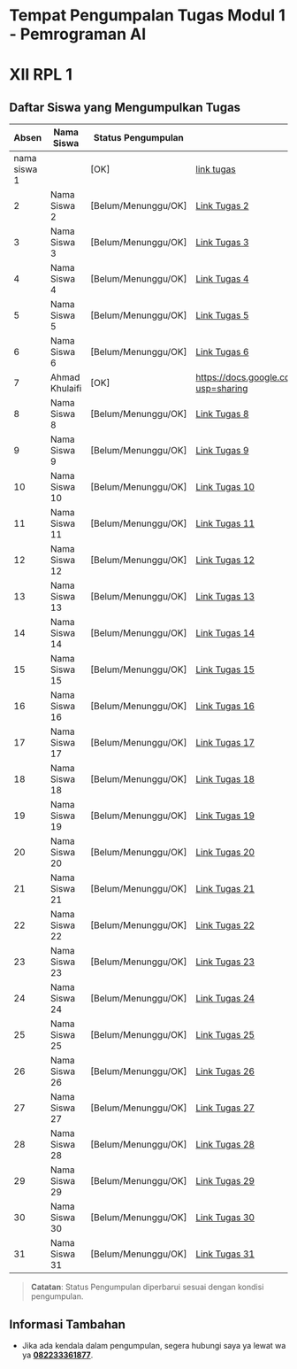 # Tempat Pengumpalan Tugas Modul 1 - Pemrograman AI
# XII RPL 1

## Daftar Siswa yang Mengumpulkan Tugas

<table>
  <thead>
    <tr>
      <th>Absen</th>
      <th>Nama Siswa</th>
      <th>Status Pengumpulan</th>
      <th>Link Pengumpulan</th>
    </tr>
  </thead>
  <tbody>
    <tr>
      <td>nama siswa 1</td>
      <td></td>
      <td>[OK]</td>
      <td><a target="_blank" href="URL_Tugas_1">link tugas</a></td>
    </tr>
    <tr>
      <td>2</td>
      <td>Nama Siswa 2</td>
      <td>[Belum/Menunggu/OK]</td>
      <td><a target="_blank" href="URL_Tugas_2">Link Tugas 2</a></td>
    </tr>
    <tr>
      <td>3</td>
      <td>Nama Siswa 3</td>
      <td>[Belum/Menunggu/OK]</td>
      <td><a target="_blank" href="URL_Tugas_3">Link Tugas 3</a></td>
    </tr>
    <tr>
      <td>4</td>
      <td>Nama Siswa 4</td>
      <td>[Belum/Menunggu/OK]</td>
      <td><a target="_blank" href="URL_Tugas_4">Link Tugas 4</a></td>
    </tr>
    <tr>
      <td>5</td>
      <td>Nama Siswa 5</td>
      <td>[Belum/Menunggu/OK]</td>
      <td><a target="_blank" href="URL_Tugas_5">Link Tugas 5</a></td>
    </tr>
    <tr>
      <td>6</td>
      <td>Nama Siswa 6</td>
      <td>[Belum/Menunggu/OK]</td>
      <td><a target="_blank" href="URL_Tugas_6">Link Tugas 6</a></td>
    </tr>
    <tr>
      <td>7</td>
      <td>Ahmad Khulaifi</td>
      <td>[OK]</td>
      <td><a target="_blank" href="URL_Tugas_7">https://docs.google.com/document/d/1C9CRXVqXxFwE42gPm6A3cqF92zKq1qEYXT6260A1vok/edit?usp=sharing</a></td>
    </tr>
    <tr>
      <td>8</td>
      <td>Nama Siswa 8</td>
      <td>[Belum/Menunggu/OK]</td>
      <td><a target="_blank" href="URL_Tugas_8">Link Tugas 8</a></td>
    </tr>
    <tr>
      <td>9</td>
      <td>Nama Siswa 9</td>
      <td>[Belum/Menunggu/OK]</td>
      <td><a target="_blank" href="URL_Tugas_9">Link Tugas 9</a></td>
    </tr>
    <tr>
      <td>10</td>
      <td>Nama Siswa 10</td>
      <td>[Belum/Menunggu/OK]</td>
      <td><a target="_blank" href="URL_Tugas_10">Link Tugas 10</a></td>
    </tr>
    <tr>
      <td>11</td>
      <td>Nama Siswa 11</td>
      <td>[Belum/Menunggu/OK]</td>
      <td><a target="_blank" href="URL_Tugas_11">Link Tugas 11</a></td>
    </tr>
    <tr>
      <td>12</td>
      <td>Nama Siswa 12</td>
      <td>[Belum/Menunggu/OK]</td>
      <td><a target="_blank" href="URL_Tugas_12">Link Tugas 12</a></td>
    </tr>
    <tr>
      <td>13</td>
      <td>Nama Siswa 13</td>
      <td>[Belum/Menunggu/OK]</td>
      <td><a target="_blank" href="URL_Tugas_13">Link Tugas 13</a></td>
    </tr>
    <tr>
      <td>14</td>
      <td>Nama Siswa 14</td>
      <td>[Belum/Menunggu/OK]</td>
      <td><a target="_blank" href="URL_Tugas_14">Link Tugas 14</a></td>
    </tr>
    <tr>
      <td>15</td>
      <td>Nama Siswa 15</td>
      <td>[Belum/Menunggu/OK]</td>
      <td><a target="_blank" href="URL_Tugas_15">Link Tugas 15</a></td>
    </tr>
    <tr>
      <td>16</td>
      <td>Nama Siswa 16</td>
      <td>[Belum/Menunggu/OK]</td>
      <td><a target="_blank" href="URL_Tugas_16">Link Tugas 16</a></td>
    </tr>
    <tr>
      <td>17</td>
      <td>Nama Siswa 17</td>
      <td>[Belum/Menunggu/OK]</td>
      <td><a target="_blank" href="URL_Tugas_17">Link Tugas 17</a></td>
    </tr>
    <tr>
      <td>18</td>
      <td>Nama Siswa 18</td>
      <td>[Belum/Menunggu/OK]</td>
      <td><a target="_blank" href="URL_Tugas_18">Link Tugas 18</a></td>
    </tr>
    <tr>
      <td>19</td>
      <td>Nama Siswa 19</td>
      <td>[Belum/Menunggu/OK]</td>
      <td><a target="_blank" href="URL_Tugas_19">Link Tugas 19</a></td>
    </tr>
    <tr>
      <td>20</td>
      <td>Nama Siswa 20</td>
      <td>[Belum/Menunggu/OK]</td>
      <td><a target="_blank" href="URL_Tugas_20">Link Tugas 20</a></td>
    </tr>
  <tr>
      <td>21</td>
      <td>Nama Siswa 21</td>
      <td>[Belum/Menunggu/OK]</td>
      <td><a target="_blank" href="URL_Tugas_21">Link Tugas 21</a></td>
    </tr>
    <tr>
      <td>22</td>
      <td>Nama Siswa 22</td>
      <td>[Belum/Menunggu/OK]</td>
      <td><a target="_blank" href="URL_Tugas_22">Link Tugas 22</a></td>
    </tr>
    <tr>
      <td>23</td>
      <td>Nama Siswa 23</td>
      <td>[Belum/Menunggu/OK]</td>
      <td><a target="_blank" href="URL_Tugas_23">Link Tugas 23</a></td>
    </tr>
    <tr>
      <td>24</td>
      <td>Nama Siswa 24</td>
      <td>[Belum/Menunggu/OK]</td>
      <td><a target="_blank" href="URL_Tugas_24">Link Tugas 24</a></td>
    </tr>
    <tr>
      <td>25</td>
      <td>Nama Siswa 25</td>
      <td>[Belum/Menunggu/OK]</td>
      <td><a target="_blank" href="URL_Tugas_25">Link Tugas 25</a></td>
    </tr>
    <tr>
      <td>26</td>
      <td>Nama Siswa 26</td>
      <td>[Belum/Menunggu/OK]</td>
      <td><a target="_blank" href="URL_Tugas_26">Link Tugas 26</a></td>
    </tr>
    <tr>
      <td>27</td>
      <td>Nama Siswa 27</td>
      <td>[Belum/Menunggu/OK]</td>
      <td><a target="_blank" href="URL_Tugas_27">Link Tugas 27</a></td>
    </tr>
    <tr>
      <td>28</td>
      <td>Nama Siswa 28</td>
      <td>[Belum/Menunggu/OK]</td>
      <td><a target="_blank" href="URL_Tugas_28">Link Tugas 28</a></td>
    </tr>
    <tr>
      <td>29</td>
      <td>Nama Siswa 29</td>
      <td>[Belum/Menunggu/OK]</td>
      <td><a target="_blank" href="URL_Tugas_29">Link Tugas 29</a></td>
    </tr>
    <tr>
      <td>30</td>
      <td>Nama Siswa 30</td>
      <td>[Belum/Menunggu/OK]</td>
      <td><a target="_blank" href="URL_Tugas_30">Link Tugas 30</a></td>
    </tr>
    <tr>
      <td>31</td>
      <td>Nama Siswa 31</td>
      <td>[Belum/Menunggu/OK]</td>
      <td><a target="_blank" href="URL_Tugas_31">Link Tugas 31</a></td>
    </tr>
  </tbody>
</table>


> **Catatan**: Status Pengumpulan diperbarui sesuai dengan kondisi pengumpulan.

## Informasi Tambahan
- Jika ada kendala dalam pengumpulan, segera hubungi saya ya lewat wa ya **[082233361877](https://wa.me/6282233361877)**.
